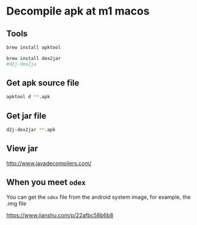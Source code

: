 # Decompile apk at m1 macos

## Tools
```bash
brew install apktool 

brew install dex2jar
#d2j-dex2ja
```

## Get apk source file
```bash
apktool d **.apk
```

## Get jar file
```bash
d2j-dex2jar **.apk
```

## View jar
http://www.javadecompilers.com/


## When you meet `odex`
You can get the `odex` file from the android system image, for example, the .img file

https://www.jianshu.com/p/22afbc58b6b8